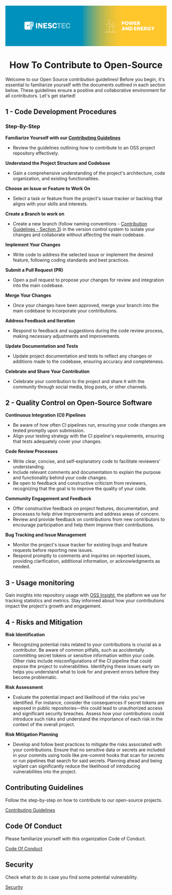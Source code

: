 <div align="center">

![logo](./profile/cpes-banner.png)
# How To Contribute to Open-Source

</div>

Welcome to our Open Source contribution guidelines! Before you begin, it's essential to familiarize yourself with the documents outlined in each section below. These guidelines ensure a positive and collaborative environment for all contributors. Let's get started! 


## 1 - Code Development Procedures

### Step-By-Step

**Familiarize Yourself with our [Contributing Guidelines](./contributing.md)**
   - Review the guidelines outlining how to contribute to an OSS project repository effectively.

**Understand the Project Structure and Codebase**
   - Gain a comprehensive understanding of the project's architecture, code organization, and existing functionalities.

**Choose an Issue or Feature to Work On** 
   - Select a task or feature from the project's issue tracker or backlog that aligns with your skills and interests.

**Create a Branch to work on**
   - Create a new branch (follow naming conventions - [Contribution Guidelines - Section 3](./contributing.md)) in the version control system to isolate your changes and collaborate without affecting the main codebase.

**Implement Your Changes**
   - Write code to address the selected issue or implement the desired feature, following coding standards and best practices.

**Submit a Pull Request (PR)**
   - Open a pull request to propose your changes for review and integration into the main codebase.

**Merge Your Changes**
   - Once your changes have been approved, merge your branch into the main codebase to incorporate your contributions.

**Address Feedback and Iteration**
   - Respond to feedback and suggestions during the code review process, making necessary adjustments and improvements.

**Update Documentation and Tests**
   - Update project documentation and tests to reflect any changes or additions made to the codebase, ensuring accuracy and completeness.

**Celebrate and Share Your Contribution**
   - Celebrate your contribution to the project and share it with the community through social media, blog posts, or other channels.


## 2 - Quality Control on Open-Source Software


**Continuous Integration (CI) Pipelines**  
   - Be aware of how often CI pipelines run, ensuring your code changes are tested promptly upon submission.
   - Align your testing strategy with the CI pipeline's requirements, ensuring that tests adequately cover your changes.

**Code Review Processes**  
   - Write clear, concise, and self-explanatory code to facilitate reviewers' understanding.
   - Include relevant comments and documentation to explain the purpose and functionality behind your code changes.
   - Be open to feedback and constructive criticism from reviewers, recognizing that the goal is to improve the quality of your code.

**Community Engagement and Feedback**  
   - Offer constructive feedback on project features, documentation, and processes to help drive improvements and address areas of concern.
   - Review and provide feedback on contributions from new contributors to encourage participation and help them improve their contributions.

**Bug Tracking and Issue Management**  
   - Monitor the project's issue tracker for existing bugs and feature requests before reporting new issues.
   - Respond promptly to comments and inquiries on reported issues, providing clarification, additional information, or acknowledgments as needed.


## 3 - Usage monitoring

Gain insights into repository usage with [OSS Insight](https://next.ossinsight.io/), the platform we use for tracking statistics and metrics. 
Stay informed about how your contributions impact the project's growth and engagement.


## 4 - Risks and Mitigation

**Risk Identification**

   - Recognizing potential risks related to your contributions is crucial as a contributor. Be aware of common pitfalls, such as accidentally committing secret tokens or sensitive information within your code. Other risks include misconfigurations of the CI pipeline that could expose the project to vulnerabilities. Identifying these issues early on helps you understand what to look for and prevent errors before they become problematic.

**Risk Assessment**

   - Evaluate the potential impact and likelihood of the risks you've identified. For instance, consider the consequences if secret tokens are exposed in public repositories—this could lead to unauthorized access and significant security breaches. Assess how your contributions could introduce such risks and understand the importance of each risk in the context of the overall project.

**Risk Mitigation Planning**

   - Develop and follow best practices to mitigate the risks associated with your contributions. Ensure that no sensitive data or secrets are included in your commits using tools like pre-commit hooks that scan for secrets or run pipelines that search for said secrets. Planning ahead and being vigilant can significantly reduce the likelihood of introducing vulnerabilities into the project.


## Contributing Guidelines 

Follow the step-by-step on how to contribute to our open-source projects.

[Contributing Guidelines](./contributing.md)


## Code Of Conduct

Please familiarize yourself with this organization Code of Conduct.

[Code Of Conduct](./code-of-conduct.md)


## Security

Check what to do in case you find some potential vulnerability.

[Security](./security.md)
